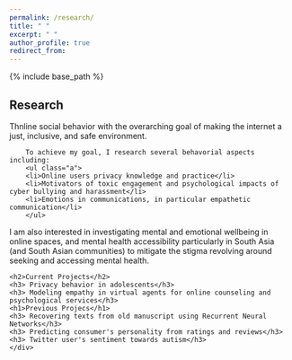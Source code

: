 ```yaml
---
permalink: /research/
title: " "
excerpt: " "
author_profile: true
redirect_from: 
---
```


{% include base_path %}
<div class="container">
    <div class="col-sm-12 col-md-6 col-lg-9 pt-4">
    
<p>  
        <h2>Research</h2>     
        Thnline social behavior with the overarching goal of making the internet a just, inclusive, and safe environment. 
        
        To achieve my goal, I research several behavorial aspects including: 
        <ul class="a">
        <li>Online users privacy knowledge and practice</li>
        <li>Motivators of toxic engagement and psychological impacts of cyber bullying and harassment</li>
        <li>Emotions in communications, in particular empathetic communication</li>
        </ul>
</p>
        <p>I am also interested in investigating mental and emotional wellbeing in online spaces, and mental health accessibility particularly in South Asia (and South Asian communities) to mitigate the stigma revolving around seeking and accessing mental health. </p>
		<p>


    <h2>Current Projects</h2>
    <h3> Privacy behavior in adolescents</h3>
    <h3> Modeling empathy in virtual agents for online counseling and psychological services</h3>
    <h1>Previous Projecs</h1>
    <h3> Recovering texts from old manuscript using Recurrent Neural Networks</h3>
    <h3> Predicting consumer's personality from ratings and reviews</h3>
    <h3> Twitter user's sentiment towards autism</h3>
    </div>
</div>